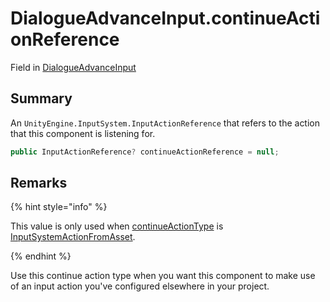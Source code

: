 # DialogueAdvanceInput.continueActionReference

Field in [DialogueAdvanceInput](/docs/api/csharp/yarn.unity.legacy.dialogueadvanceinput.md)

## Summary


An  `UnityEngine.InputSystem.InputActionReference`  that refers to the action that
this component is listening for.


```csharp
public InputActionReference? continueActionReference = null;
```

## Remarks

<p>
{% hint style="info" %}

This value is only used when [continueActionType](yarn.unity.legacy.dialogueadvanceinput.continueactiontype-2.md) is
[InputSystemActionFromAsset](yarn.unity.legacy.dialogueadvanceinput.continueactiontype.inputsystemactionfromasset.md).

{% endhint %}
</p> <p>
Use this continue action type when you want this component to make
use of an input action you've configured elsewhere in your project.
</p>

